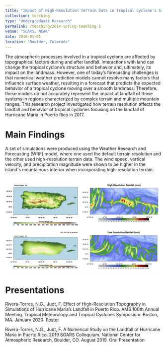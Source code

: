 ```yaml
---
title: "Impact of High-Resolution Terrain Data in Tropical Cyclone's Simulations"
collection: teaching
type: "Undergraduate Research"
permalink: /teaching/2014-spring-teaching-1
venue: "SOARS, NCAR"
date: 2018-01-01
location: "Boulder, Colorado"
---
```


The atmospheric processes involved in a tropical cyclone are affected by topographical factors
during and after landfall. Interactions with land can change the tropical cyclone’s
structure and behavior and, ultimately, its impact on the landmass. However, one of today’s
forecasting challenges is that numerical weather prediction models cannot resolve many 
factors that influence surface weather, resulting in a forecast that predicts the expected behavior
of a tropical cyclone moving over a smooth landmass. Therefore, these models do not accurately
represent the impact at landfall of these systems in regions characterized by complex
terrain and multiple mountain ranges. This research project investigated how terrain resolution
affects the landfall and behavior of tropical cyclones focusing on the landfall of Hurricane Maria
in Puerto Rico in 2017.

Main Findings
======
A set of simulations were produced using the Weather Research and Forecasting (WRF) model, where one used the default terrain resolution and the other used high-resolution terrain data. The wind speed, vertical velocity, and precipitation magnitude were shown to be higher in the island's mountainous interior when incorporating high-resolution terrain.

<br/><img src='/images/terrain_panel.png'> 

Presentations
======

Rivera-Torres, N.G., Judt, F. Effect of High-Resolution Topography in Simulations of Hurricane Maria’s Landfall in Puerto Rico. AMS 100th Annual Meeting. Tropical Meteorology and Tropical Cyclones Symposium. Boston, MA. January 2020. [Poster](http://riveratn.github.io/files/poster2019.pdf)

Rivera-Torres, N.G., Judt, F. A Numerical Study on the Landfall of Hurricane Maria in Puerto Rico. 2019 SOARS Colloquium. National Center for Atmospheric Research, Boulder, CO. August 2019. Oral Presentation
